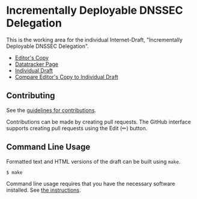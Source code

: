 # Incrementally Deployable DNSSEC Delegation

This is the working area for the individual Internet-Draft, "Incrementally Deployable DNSSEC Delegation".

* [Editor's Copy](https://NLnetLabs.github.io/incremental-dnssec/#go.draft-homburg-deleg-incremental-dnssec.html)
* [Datatracker Page](https://datatracker.ietf.org/doc/draft-homburg-deleg-incremental-dnssec)
* [Individual Draft](https://datatracker.ietf.org/doc/html/draft-homburg-deleg-incremental-dnssec)
* [Compare Editor's Copy to Individual Draft](https://NLnetLabs.github.io/incremental-dnssec/#go.draft-homburg-deleg-incremental-dnssec.diff)


## Contributing

See the
[guidelines for contributions](https://github.com/NLnetLabs/incremental-dnssec/blob/main/CONTRIBUTING.md).

Contributions can be made by creating pull requests.
The GitHub interface supports creating pull requests using the Edit (✏) button.


## Command Line Usage

Formatted text and HTML versions of the draft can be built using `make`.

```sh
$ make
```

Command line usage requires that you have the necessary software installed.  See
[the instructions](https://github.com/martinthomson/i-d-template/blob/main/doc/SETUP.md).

